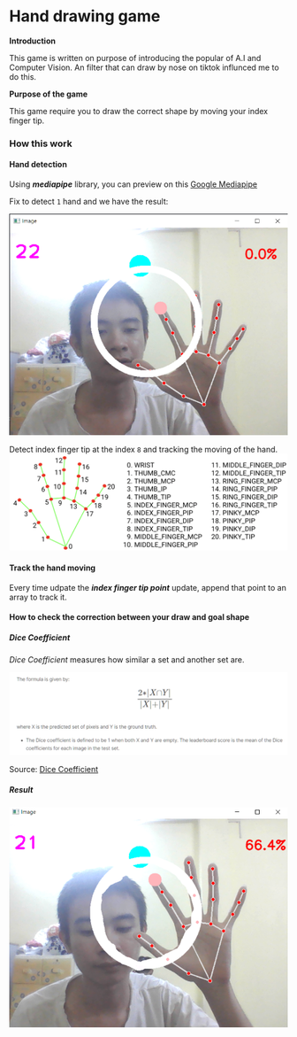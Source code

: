 # Hand drawing game

**Introduction**

This game is written on purpose of introducing the popular of A.I and Computer Vision. An filter that can draw by nose on tiktok influnced me to do this.

**Purpose of the game**

This game require you to draw the correct shape by moving your index finger tip.

### **How this work**

#### Hand detection

Using ***mediapipe*** library, you can preview on this [Google Mediapipe](https://developers.google.com/mediapipe/solutions/vision/hand_landmarker)

Fix to detect `1` hand and we have the result:

![Hand Tracking](https://github.com/Arigiri/HandDectection/blob/main/pics/hand_tracking.png)

Detect index finger tip at the index `8` and tracking the moving of the hand.
![Image of mediapipe](https://github.com/Arigiri/HandDectection/blob/main/pics/hand-landmarks.png)

#### **Track the hand moving**

Every time udpate the ***index finger tip point*** update, append that point to an array to track it.

#### **How to check the correction between your draw and goal shape**

##### ***Dice Coefficient***

*Dice Coefficient* measures how similar a set and another set are.

![Dice Coefficient formula](https://github.com/Arigiri/HandDectection/blob/main/pics/dice_coffient.png)

Source: [Dice Coefficient](https://www.kaggle.com/code/yerramvarun/understanding-dice-coefficient)

##### ***Result***

![Picture result](https://github.com/Arigiri/HandDectection/blob/main/pics/result.png)


